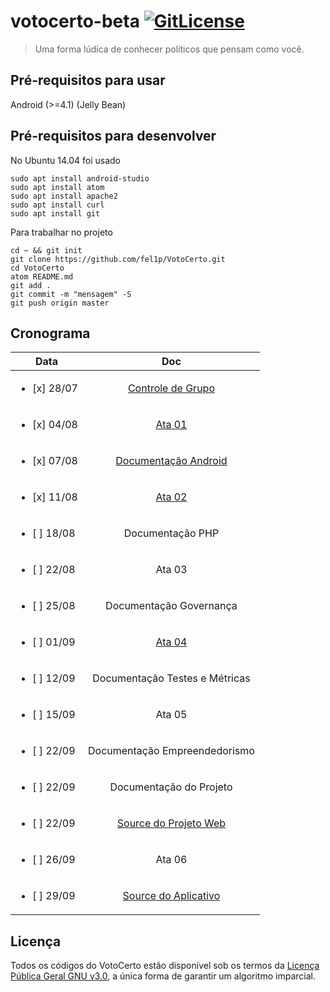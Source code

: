 # votocerto-beta [![GitLicense](https://gitlicense.com/badge/fel1p/VotoCerto)](https://gitlicense.com/license/fel1p/VotoCerto)
> Uma forma lúdica de conhecer políticos que pensam como você.

## Pré-requisitos para usar

Android (>=4.1) (Jelly Bean)

## Pré-requisitos para desenvolver

No Ubuntu 14.04 foi usado
```
sudo apt install android-studio
sudo apt install atom
sudo apt install apache2
sudo apt install curl
sudo apt install git
```
Para trabalhar no projeto
```
cd ~ && git init
git clone https://github.com/fel1p/VotoCerto.git
cd VotoCerto
atom README.md
git add .
git commit -m "mensagem" -S
git push origin master
```

## Cronograma

| Data                        | Doc               |
|-----------------------------|:-----------------:|
| <ul><li>[x] 28/07</li></ul> | <a href="/docs/20180728-controle_de_grupo.pdf">Controle de Grupo</a> |
| <ul><li>[x] 04/08</li></ul> | <a href="/docs/20180804-ata1.pdf">Ata 01</a> |
| <ul><li>[x] 07/08</li></ul> | <a href="/docs/20180807-documentacao_app.pdf">Documentação Android</a> |
| <ul><li>[x] 11/08</li></ul> | <a href="/docs/20180811-ata2.pdf">Ata 02</a> |
| <ul><li>[ ] 18/08</li></ul> | Documentação PHP |
| <ul><li>[ ] 22/08</li></ul> | Ata 03 |
| <ul><li>[ ] 25/08</li></ul> | Documentação Governança |
| <ul><li>[ ] 01/09</li></ul> | <a href="/docs/20180901-ata4.docx">Ata 04</a> |
| <ul><li>[ ] 12/09</li></ul> | Documentação Testes e Métricas |
| <ul><li>[ ] 15/09</li></ul> | Ata 05 |
| <ul><li>[ ] 22/09</li></ul> | Documentação Empreendedorismo |
| <ul><li>[ ] 22/09</li></ul> | Documentação do Projeto |
| <ul><li>[ ] 22/09</li></ul> | <a href="web">Source do Projeto Web</a> |
| <ul><li>[ ] 26/09</li></ul> | Ata 06 |
| <ul><li>[ ] 29/09</li></ul> | <a href="apk">Source do Aplicativo</a> |

## Licença

Todos os códigos do VotoCerto estão disponível sob os termos da <a href="LICENSE">Licença Pública Geral GNU v3.0</a>,
a única forma de garantir um algoritmo imparcial.
